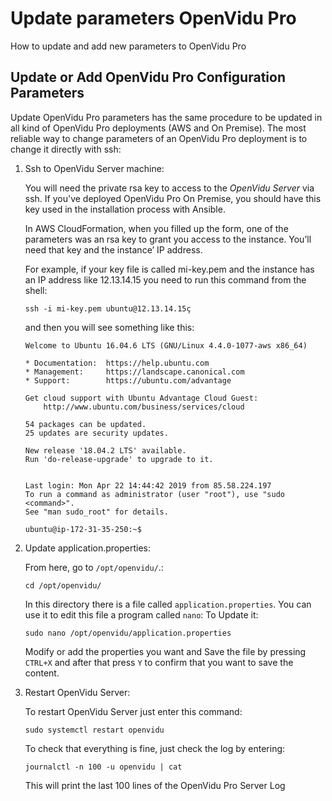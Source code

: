 # Update parameters OpenVidu Pro

How to update and add new parameters to OpenVidu Pro

## Update or Add OpenVidu Pro Configuration Parameters

Update OpenVidu Pro parameters has the same procedure to be updated in all kind of OpenVidu Pro deployments (AWS and On Premise). The most reliable way
to change parameters of an OpenVidu Pro deployment is to change it directly with ssh:

1. Ssh to OpenVidu Server machine:

    You will need the private rsa key to access to the *OpenVidu Server* via ssh. If you've deployed OpenVidu Pro On Premise, you should have this key used in the installation process with Ansible.

    In AWS CloudFormation, when you filled up the form, one of the parameters was an rsa key to grant you access to the instance. You’ll need that key and the instance’ IP address.

    For example, if your key file is called mi-key.pem and the instance has an IP address like 12.13.14.15 you need to run this command from the shell:

    ```
    ssh -i mi-key.pem ubuntu@12.13.14.15ç
    ```

    and then you will see something like this:

    ```
    Welcome to Ubuntu 16.04.6 LTS (GNU/Linux 4.4.0-1077-aws x86_64)

    * Documentation:  https://help.ubuntu.com
    * Management:     https://landscape.canonical.com
    * Support:        https://ubuntu.com/advantage

    Get cloud support with Ubuntu Advantage Cloud Guest:
        http://www.ubuntu.com/business/services/cloud

    54 packages can be updated.
    25 updates are security updates.

    New release '18.04.2 LTS' available.
    Run 'do-release-upgrade' to upgrade to it.


    Last login: Mon Apr 22 14:44:42 2019 from 85.58.224.197
    To run a command as administrator (user "root"), use "sudo <command>".
    See "man sudo_root" for details.

    ubuntu@ip-172-31-35-250:~$
    ```

2. Update application.properties:

    From here, go to `/opt/openvidu/`.:

    ```
    cd /opt/openvidu/
    ```

    In this directory there is a file called `application.properties`. You can use it to edit this file a program called `nano`:
    To Update it:

    `sudo nano /opt/openvidu/application.properties`

    Modify or add the properties you want and Save the file by pressing `CTRL+X` and after that press `Y` to confirm that you want to save the content.

3. Restart OpenVidu Server:

    To restart OpenVidu Server just enter this command:

    ```
    sudo systemctl restart openvidu
    ```

    To check that everything is fine, just check the log by entering:

    ```
    journalctl -n 100 -u openvidu | cat
    ```

    This will print the last 100 lines of the OpenVidu Pro Server Log





